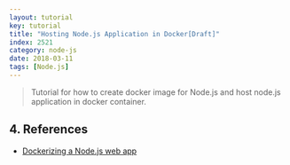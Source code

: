 ```yaml
---
layout: tutorial
key: tutorial
title: "Hosting Node.js Application in Docker[Draft]"
index: 2521
category: node-js
date: 2018-03-11
tags: [Node.js]
---
```


> Tutorial for how to create docker image for Node.js and host node.js application in docker container.


## 4. References
* [Dockerizing a Node.js web app](https://nodejs.org/en/docs/guides/nodejs-docker-webapp/)
